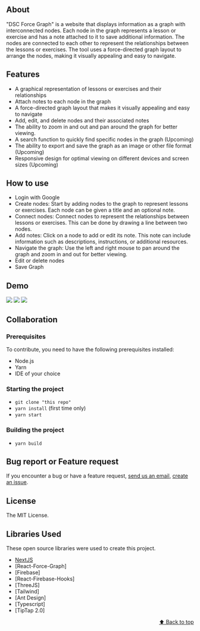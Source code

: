 ## About

"DSC Force Graph" is a website that displays information as a graph with interconnected nodes. Each node in the graph represents a lesson or exercise and has a note attached to it to save additional information. The nodes are connected to each other to represent the relationships between the lessons or exercises. The tool uses a force-directed graph layout to arrange the nodes, making it visually appealing and easy to navigate.

## Features
- A graphical representation of lessons or exercises and their relationships
- Attach notes to each node in the graph
- A force-directed graph layout that makes it visually appealing and easy to navigate
- Add, edit, and delete nodes and their associated notes
- The ability to zoom in and out and pan around the graph for better viewing.
- A search function to quickly find specific nodes in the graph (Upcoming)
- The ability to export and save the graph as an image or other file format (Upcoming)
- Responsive design for optimal viewing on different devices and screen sizes (Upcoming)

## How to use
- Login with Google
- Create nodes: Start by adding nodes to the graph to represent lessons or exercises. Each node can be given a title and an optional note.
- Connect nodes: Connect nodes to represent the relationships between lessons or exercises. This can be done by drawing a line between two nodes.
- Add notes: Click on a node to add or edit its note. This note can include information such as descriptions, instructions, or additional resources.
- Navigate the graph: Use the left and right mouse  to pan around the graph and zoom in and out for better viewing.
- Edit or delete nodes
- Save Graph

## Demo
![](https://firebasestorage.googleapis.com/v0/b/dsc-graph.appspot.com/o/images%2FScreenshot_20230131_065745.png?alt=media&token=59538fb1-09ee-4417-8d4a-0e26751b900e)
![](https://firebasestorage.googleapis.com/v0/b/dsc-graph.appspot.com/o/images%2FScreenshot_20230131_070403.png?alt=media&token=d2babdc7-1df0-4941-82dc-ef1fd94e14de)
![](https://firebasestorage.googleapis.com/v0/b/dsc-graph.appspot.com/o/images%2FScreenshot_20230131_070326.png?alt=media&token=c9f795bd-c456-47c4-95dd-859c89cda37d)
## Collaboration

### Prerequisites

To contribute, you need to have the following prerequisites installed:

- Node.js
- Yarn
- IDE of your choice

### Starting the project
- `git clone "this repo"`
- `yarn install` (first time only)
- `yarn start`

### Building the project

- `yarn build`

## Bug report or Feature request

If you encounter a bug or have a feature request, [send us an email](mailto:lequocuyit@gmai.com), [create an issue](https://github.com/UyLeQuoc/dsc-force-graph/issues).

## License

The MIT License.

## Libraries Used

These open source libraries were used to create this project.

* [NextJS](https://nextjs.org/)
* [React-Force-Graph]
* [Firebase]
* [React-Firebase-Hooks]
* [ThreeJS]
* [Tailwind]
* [Ant Design]
* [Typescript]
* [TipTap 2.0]

<p align="right"><a href="#top">⬆️ Back to top️</a></p>
